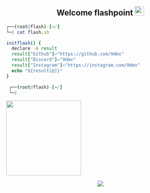 <h2 align="center">Welcome flashpoint <img src="https://www.svgrepo.com/show/354273/redhat-icon.svg" height="25px"></h2>



```nim
┌──(root@flash)-[~/]
└─$ cat flash.sh

initflash() {
  declare -A result
  result["Github"]="https://github.com/9dmx"
  result["Discord"]="9dmx"
  result["Instagram"]="https://instagram.com/9dmx"
  echo "${result[@]}" 
}

 ┌──(root@flash)-[~/]
 └─$
 ```
  </pre>
  <img src="https://i.ibb.co/xqfv6GZ/3611b30d49752a0ed290a1458d5bbb03.gif" style="width: 200px; height: 200px;">
</div>

<p align="center">
  <a href="https://skillicons.dev">
    <img src="https://skillicons.dev/icons?i=python,bash" />
  </a>
</p>
<h2 align="center"></h2>
